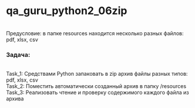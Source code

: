 # qa_guru_python2_06zip

<br>Предусловие: в папке resources находится несколько разных файлов: pdf, xlsx, csv

<h3>Задача:</h3>
<br>Task_1: Средствами Python запаковать в zip архив файлы разных типов: pdf, xlsx, csv
<br>Task_2: Поместить автоматически созданный архив в папку /resources
<br>Task_3: Реализовать чтение и проверку содержимого каждого файла из архива